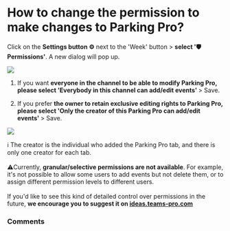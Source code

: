 # How to change the permission to make changes to Parking Pro?

<p class="no-margin">Click on the <b>Settings button ⚙️</b> next to the 'Week' button &gt; <b>select '🛡️Permissions'</b>. A new dialog will pop up. </p>
<p class="no-margin"></p>
<div class="intercom-container"><img src="https://downloads.intercomcdn.com/i/o/824205370/52e25118c813687a0762ec77/1.png"></div><ol>
<li>
<p class="no-margin">If you want <b>everyone in the channel to be able to modify Parking Pro, please select 'Everybody in this channel can add/edit events' </b>&gt; Save. </p>
</li>
<li>
<p class="no-margin">If you prefer <b>the owner to retain exclusive editing rights to Parking Pro, please select 'Only the creator of this Parking Pro can add/edit events' </b>&gt; Save. </p>
</li>
</ol><div class="intercom-container"><img src="https://downloads.intercomcdn.com/i/o/824205592/008e4c6306e70f82ef59d112/2.png"></div><p class="no-margin"></p>
<p class="no-margin"></p>
<p class="no-margin">ℹ️ The creator is the individual who added the Parking Pro tab, and there is only one creator for each tab. <br> <br>⚠️Currently, <b>granular/selective permissions are not available</b>. For example, it's not possible to allow some users to add events but not delete them, or to assign different permission levels to different users.  <br> <br>If you'd like to see this kind of detailed control over permissions in the future, <b>we encourage you to suggest it on <a href="https://ideas.teams-pro.com/" target="_blank" class="intercom-content-link">ideas.teams-pro.com</a></b> </p>

### Comments

<Comments />